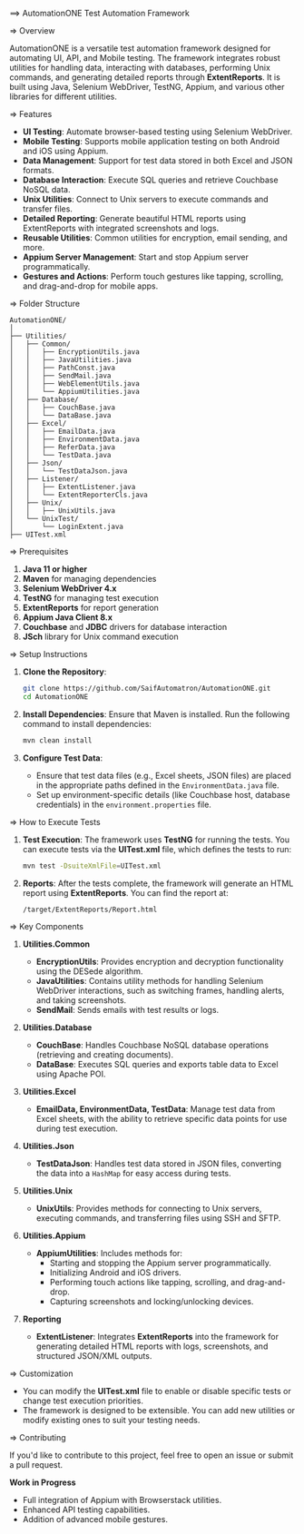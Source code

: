==> AutomationONE Test Automation Framework

=> Overview

AutomationONE is a versatile test automation framework designed for automating UI, API, and Mobile testing. The framework integrates robust utilities for handling data, interacting with databases, performing Unix commands, and generating detailed reports through **ExtentReports**. It is built using Java, Selenium WebDriver, TestNG, Appium, and various other libraries for different utilities.

=> Features

- **UI Testing**: Automate browser-based testing using Selenium WebDriver.
- **Mobile Testing**: Supports mobile application testing on both Android and iOS using Appium.
- **Data Management**: Support for test data stored in both Excel and JSON formats.
- **Database Interaction**: Execute SQL queries and retrieve Couchbase NoSQL data.
- **Unix Utilities**: Connect to Unix servers to execute commands and transfer files.
- **Detailed Reporting**: Generate beautiful HTML reports using ExtentReports with integrated screenshots and logs.
- **Reusable Utilities**: Common utilities for encryption, email sending, and more.
- **Appium Server Management**: Start and stop Appium server programmatically.
- **Gestures and Actions**: Perform touch gestures like tapping, scrolling, and drag-and-drop for mobile apps.

=> Folder Structure

```
AutomationONE/
│
├── Utilities/
│   ├── Common/
│   │   ├── EncryptionUtils.java
│   │   ├── JavaUtilities.java
│   │   ├── PathConst.java
│   │   ├── SendMail.java
│   │   ├── WebElementUtils.java
│   │   └── AppiumUtilities.java
│   ├── Database/
│   │   ├── CouchBase.java
│   │   └── DataBase.java
│   ├── Excel/
│   │   ├── EmailData.java
│   │   ├── EnvironmentData.java
│   │   ├── ReferData.java
│   │   └── TestData.java
│   ├── Json/
│   │   └── TestDataJson.java
│   ├── Listener/
│   │   ├── ExtentListener.java
│   │   └── ExtentReporterCls.java
│   ├── Unix/
│   │   ├── UnixUtils.java
│   └── UnixTest/
│       └── LoginExtent.java
├── UITest.xml
```

=> Prerequisites

1. **Java 11 or higher**
2. **Maven** for managing dependencies
3. **Selenium WebDriver 4.x**
4. **TestNG** for managing test execution
5. **ExtentReports** for report generation
6. **Appium Java Client 8.x**
7. **Couchbase** and **JDBC** drivers for database interaction
8. **JSch** library for Unix command execution

=> Setup Instructions

1. **Clone the Repository**:
   ```bash
   git clone https://github.com/SaifAutomatron/AutomationONE.git
   cd AutomationONE
   ```

2. **Install Dependencies**:
   Ensure that Maven is installed. Run the following command to install dependencies:
   ```bash
   mvn clean install
   ```

3. **Configure Test Data**:
   - Ensure that test data files (e.g., Excel sheets, JSON files) are placed in the appropriate paths defined in the `EnvironmentData.java` file.
   - Set up environment-specific details (like Couchbase host, database credentials) in the `environment.properties` file.

=> How to Execute Tests

1. **Test Execution**:
   The framework uses **TestNG** for running the tests. You can execute tests via the **UITest.xml** file, which defines the tests to run:
   ```bash
   mvn test -DsuiteXmlFile=UITest.xml
   ```

2. **Reports**:
   After the tests complete, the framework will generate an HTML report using **ExtentReports**. You can find the report at:
   ```
   /target/ExtentReports/Report.html
   ```

=> Key Components

1. **Utilities.Common**
   - **EncryptionUtils**: Provides encryption and decryption functionality using the DESede algorithm.
   - **JavaUtilities**: Contains utility methods for handling Selenium WebDriver interactions, such as switching frames, handling alerts, and taking screenshots.
   - **SendMail**: Sends emails with test results or logs.

2. **Utilities.Database**
   - **CouchBase**: Handles Couchbase NoSQL database operations (retrieving and creating documents).
   - **DataBase**: Executes SQL queries and exports table data to Excel using Apache POI.

3. **Utilities.Excel**
   - **EmailData, EnvironmentData, TestData**: Manage test data from Excel sheets, with the ability to retrieve specific data points for use during test execution.

4. **Utilities.Json**
   - **TestDataJson**: Handles test data stored in JSON files, converting the data into a `HashMap` for easy access during tests.

5. **Utilities.Unix**
   - **UnixUtils**: Provides methods for connecting to Unix servers, executing commands, and transferring files using SSH and SFTP.

6. **Utilities.Appium**
   - **AppiumUtilities**: Includes methods for:
     - Starting and stopping the Appium server programmatically.
     - Initializing Android and iOS drivers.
     - Performing touch actions like tapping, scrolling, and drag-and-drop.
     - Capturing screenshots and locking/unlocking devices.

7. **Reporting**
   - **ExtentListener**: Integrates **ExtentReports** into the framework for generating detailed HTML reports with logs, screenshots, and structured JSON/XML outputs.

=> Customization

- You can modify the **UITest.xml** file to enable or disable specific tests or change test execution priorities.
- The framework is designed to be extensible. You can add new utilities or modify existing ones to suit your testing needs.

=> Contributing

If you'd like to contribute to this project, feel free to open an issue or submit a pull request.

**Work in Progress**
- Full integration of Appium with Browserstack utilities.
- Enhanced API testing capabilities.
- Addition of advanced mobile gestures.
